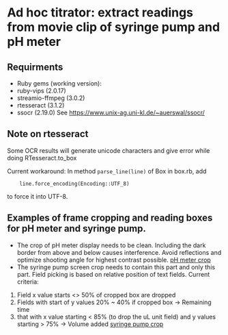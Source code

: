 # Ad hoc titrator: extract readings from movie clip of syringe pump and pH meter

## Requirments
 - Ruby gems (working version):
  - ruby-vips (2.0.17)
  - streamio-ffmpeg (3.0.2)
  - rtesseract (3.1.2)
 - ssocr (2.19.0)
  See https://www.unix-ag.uni-kl.de/~auerswal/ssocr/

## Note on rtesseract
 Some OCR results will generate unicode characters and give error while doing RTesseract.to_box

 Current workaround:
 In method `parse_line(line)` of Box in box.rb, add
```
    line.force_encoding(Encoding::UTF_8)
```
 to force it into UTF-8.

## Examples of frame cropping and reading boxes for pH meter and syringe pump.
 - The crop of pH meter display needs to be clean. Including the dark border from above and below causes interference. Avoid reflections and optimize shooting angle for highest contrast possible.
 [pH meter crop](docs/pH_crop.png) 
 - The syringe pump screen crop needs to contain this part and only this part. Field picking is based on relative position of text fields. Current criteria:
  1. Field x value starts <> 50% of cropped box are dropped
  1. Fields with start of y values 20% ~ 40% if cropped box -> Remaining time
  1. that with x value starting < 85% (to drop the uL unit field) and y values starting > 75% -> Volume added
 [syringe pump crop](docs/s_pump_crop.png)